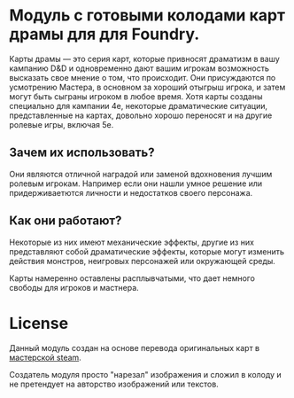 # Модуль с готовыми колодами карт драмы для для Foundry.

Карты драмы — это серия карт, которые привносят драматизм в вашу кампанию D&D и одновременно дают вашим игрокам возможность высказать свое мнение о том, что происходит. Они присуждаются по усмотрению Мастера, в основном за хороший отыгрыш игрока, и затем могут быть сыграны игроком в любое время. Хотя карты созданы специально для кампании 4e, некоторые драматические ситуации, представленные на картах, довольно хорошо переносят и на другие ролевые игры, включая 5e.

## Зачем их использовать?

Они являются отличной наградой или заменой вдохновения лучшим ролевым игрокам. Например если они нашли умное решение или придерживаетются личности и недостатков своего персонажа.

## Как они работают?
 
Некоторые из них имеют механические эффекты, другие из них представляют собой драматические эффекты, которые могут изменить действия монстров, неигровых персонажей или окружающей среды.

Карты намеренно оставлены расплывчатыми, что дает немного свободы для игроков и мастнера.

# License
Данный модуль создан на основе перевода оригинальных карт в [мастерской steam](https://steamcommunity.com/sharedfiles/filedetails/?id=2544983633).

Создатель модуля просто "нарезал" изображения и сложил в колоду и не претендует на авторство изображений или текстов.